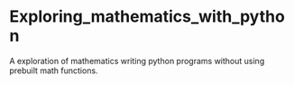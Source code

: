 # Exploring_mathematics_with_python
A exploration of mathematics writing python programs without using prebuilt math functions.
